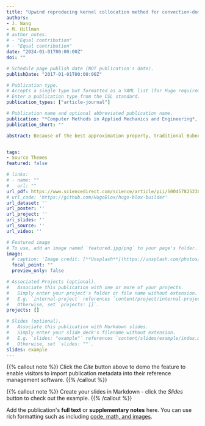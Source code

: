 ```yaml
---
title: "Upwind reproducing kernel collocation method for convection-dominated problems"
authors:
- J. Wang
- M. Hillman
# author_notes:
# - "Equal contribution"
# - "Equal contribution"
date: "2024-01-01T00:00:00Z"
doi: ""

# Schedule page publish date (NOT publication's date).
publishDate: "2017-01-01T00:00:00Z"

# Publication type.
# Accepts a single type but formatted as a YAML list (for Hugo requirements).
# Enter a publication type from the CSL standard.
publication_types: ["article-journal"]

# Publication name and optional abbreviated publication name.
publication: "*Computer Methods in Applied Mechanics and Engineering*, 420, 116711"
publication_short: ""

abstract: Because of the best approximation property, traditional Bubnov–Galerkin numerical methods have proven immensely successful in modeling self-adjoint problems, such as heat conduction, elasticity, and so on. However, a numerical instability arises in these (and central finite difference) methods for problems with strong convection. In this class of problems, the convective transport term can lead to large spurious oscillations but can be handled by the class of Petrov–Galerkin methods. In particular, the upwind-type schemes and their variational and subgrid descendants have been substantially developed over the years for an effective weak-form Galerkin solution that precludes these instabilities. Nevertheless, the scale of development of upwind methods for strong-form collocation is substantially smaller, where numerical oscillations are also observed when they are straightforwardly applied to convection-dominated problems without special treatment. To this end, this paper presents a new upwind collocation method. First, the connection between the upwind finite difference scheme and the gradient smoothing technique in meshfree methods is established. It is then shown that selecting the collocation points as meshfree nodal points is not optimal; selecting the collocation points according to the flow direction and Péclet number is then studied. The upwind effect is achieved without introducing artificial parameters and is trivial to generalize for multi-dimensional cases. Cross-wind diffusion is also not observed in the solution. An error analysis is presented, and the effectiveness of the proposed methodology is well demonstrated by the steady and unsteady numerical examples.


tags:
- Source Themes
featured: false

# links:
# - name: ""
#   url: ""
url_pdf: https://www.sciencedirect.com/science/article/pii/S0045782523008344
# url_code: 'https://github.com/HugoBlox/hugo-blox-builder'
url_dataset: ''
url_poster: ''
url_project: ''
url_slides: ''
url_source: ''
url_video: ''

# Featured image
# To use, add an image named `featured.jpg/png` to your page's folder. 
image:
  # caption: 'Image credit: [**Unsplash**](https://unsplash.com/photos/jdD8gXaTZsc)'
  focal_point: ""
  preview_only: false

# Associated Projects (optional).
#   Associate this publication with one or more of your projects.
#   Simply enter your project's folder or file name without extension.
#   E.g. `internal-project` references `content/project/internal-project/index.md`.
#   Otherwise, set `projects: []`.
projects: []

# Slides (optional).
#   Associate this publication with Markdown slides.
#   Simply enter your slide deck's filename without extension.
#   E.g. `slides: "example"` references `content/slides/example/index.md`.
#   Otherwise, set `slides: ""`.
slides: example
---
```


{{% callout note %}}
Click the *Cite* button above to demo the feature to enable visitors to import publication metadata into their reference management software.
{{% /callout %}}

{{% callout note %}}
Create your slides in Markdown - click the *Slides* button to check out the example.
{{% /callout %}}

Add the publication's **full text** or **supplementary notes** here. You can use rich formatting such as including [code, math, and images](https://docs.hugoblox.com/content/writing-markdown-latex/).

